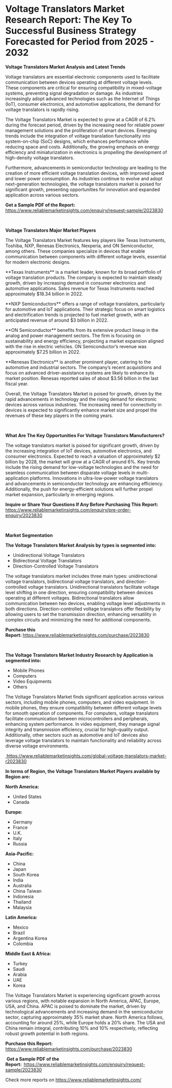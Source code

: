 <p><h1>Voltage Translators Market Research Report: The Key To Successful Business Strategy Forecasted for Period from 2025 - 2032</h1></p><p><strong>Voltage Translators Market Analysis and Latest Trends</strong></p>
<p><p>Voltage translators are essential electronic components used to facilitate communication between devices operating at different voltage levels. These components are critical for ensuring compatibility in mixed-voltage systems, preventing signal degradation or damage. As industries increasingly adopt advanced technologies such as the Internet of Things (IoT), consumer electronics, and automotive applications, the demand for voltage translators is rapidly rising.</p><p>The Voltage Translators Market is expected to grow at a CAGR of 6.2% during the forecast period, driven by the increasing need for reliable power management solutions and the proliferation of smart devices. Emerging trends include the integration of voltage translation functionality into system-on-chip (SoC) designs, which enhances performance while reducing space and costs. Additionally, the growing emphasis on energy efficiency and miniaturization in electronics is propelling the development of high-density voltage translators.</p><p>Furthermore, advancements in semiconductor technology are leading to the creation of more efficient voltage translation devices, with improved speed and lower power consumption. As industries continue to evolve and adopt next-generation technologies, the voltage translators market is poised for significant growth, presenting opportunities for innovation and expanded application across various sectors.</p></p>
<p><strong>Get a Sample PDF of the Report:&nbsp;</strong> <a href="https://www.reliablemarketinsights.com/enquiry/request-sample/2023830?utm_campaign=2182&utm_medium=2&utm_source=Github&utm_content=ia&utm_term=29032025&utm_id=voltage-translators">https://www.reliablemarketinsights.com/enquiry/request-sample/2023830</a></p>
<p>&nbsp;</p>
<p><strong>Voltage Translators Major Market Players</strong></p>
<p><p>The Voltage Translators Market features key players like Texas Instruments, Toshiba, NXP, Renesas Electronics, Nexperia, and ON Semiconductor, among others. These companies specialize in devices that enable communication between components with different voltage levels, essential for modern electronic designs.</p><p>**Texas Instruments** is a market leader, known for its broad portfolio of voltage translation products. The company is expected to maintain steady growth, driven by increasing demand in consumer electronics and automotive applications. Sales revenue for Texas Instruments reached approximately $18.34 billion in 2022.</p><p>**NXP Semiconductors** offers a range of voltage translators, particularly for automotive and IoT applications. Their strategic focus on smart logistics and electrification trends is projected to fuel market growth, with an anticipated revenue of around $3 billion in 2022.</p><p>**ON Semiconductor** benefits from its extensive product lineup in the analog and power management sectors. The firm is focusing on sustainability and energy efficiency, projecting a market expansion aligned with the rise in electric vehicles. ON Semiconductor’s revenue was approximately $7.25 billion in 2022.</p><p>**Renesas Electronics** is another prominent player, catering to the automotive and industrial sectors. The company’s recent acquisitions and focus on advanced driver-assistance systems are likely to enhance its market position. Renesas reported sales of about $3.56 billion in the last fiscal year.</p><p>Overall, the Voltage Translators Market is poised for growth, driven by the rapid advancements in technology and the rising demand for electronic devices across various industries. The increasing need for connectivity in devices is expected to significantly enhance market size and propel the revenues of these key players in the coming years.</p></p>
<p>&nbsp;</p>
<p><strong>What Are The Key Opportunities For Voltage Translators Manufacturers?</strong></p>
<p><p>The voltage translators market is poised for significant growth, driven by the increasing integration of IoT devices, automotive electronics, and consumer electronics. Expected to reach a valuation of approximately $2 billion by 2028, the market will grow at a CAGR of around 6%. Key trends include the rising demand for low-voltage technologies and the need for seamless communication between disparate voltage levels in multi-application platforms. Innovations in ultra-low-power voltage translators and advancements in semiconductor technology are enhancing efficiency. Additionally, the push for energy-efficient solutions will further propel market expansion, particularly in emerging regions.</p></p>
<p><strong>Inquire or Share Your Questions If Any Before Purchasing This Report:</strong> <a href="https://www.reliablemarketinsights.com/enquiry/pre-order-enquiry/2023830?utm_campaign=2182&utm_medium=2&utm_source=Github&utm_content=ia&utm_term=29032025&utm_id=voltage-translators">https://www.reliablemarketinsights.com/enquiry/pre-order-enquiry/2023830</a></p>
<p>&nbsp;</p>
<p><strong>Market Segmentation</strong></p>
<p><strong>The Voltage Translators Market Analysis by types is segmented into:</strong></p>
<p><ul><li>Unidirectional Voltage Translators</li><li>Bidirectional Voltage Translators</li><li>Direction-Controlled Voltage Translators</li></ul></p>
<p><p>The voltage translators market includes three main types: unidirectional voltage translators, bidirectional voltage translators, and direction-controlled voltage translators. Unidirectional translators facilitate voltage level shifting in one direction, ensuring compatibility between devices operating at different voltages. Bidirectional translators allow communication between two devices, enabling voltage level adjustments in both directions. Direction-controlled voltage translators offer flexibility by allowing users to set the transmission direction, enhancing versatility in complex circuits and minimizing the need for additional components.</p></p>
<p><strong>Purchase this Report:&nbsp;</strong><a href="https://www.reliablemarketinsights.com/purchase/2023830?utm_campaign=2182&utm_medium=2&utm_source=Github&utm_content=ia&utm_term=29032025&utm_id=voltage-translators">https://www.reliablemarketinsights.com/purchase/2023830</a></p>
<p>&nbsp;</p>
<p><strong>The Voltage Translators Market Industry Research by Application is segmented into:</strong></p>
<p><ul><li>Mobile Phones</li><li>Computers</li><li>Video Equipments</li><li>Others</li></ul></p>
<p><p>The Voltage Translators Market finds significant application across various sectors, including mobile phones, computers, and video equipment. In mobile phones, they ensure compatibility between different voltage levels for smooth operation of components. For computers, voltage translators facilitate communication between microcontrollers and peripherals, enhancing system performance. In video equipment, they manage signal integrity and transmission efficiency, crucial for high-quality output. Additionally, other sectors such as automotive and IoT devices also leverage voltage translators to maintain functionality and reliability across diverse voltage environments.</p></p>
<p><a href="https://www.reliablemarketinsights.com/global-voltage-translators-market-r2023830?utm_campaign=2182&utm_medium=2&utm_source=Github&utm_content=ia&utm_term=29032025&utm_id=voltage-translators">&nbsp;https://www.reliablemarketinsights.com/global-voltage-translators-market-r2023830</a></p>
<p><strong>In terms of Region, the Voltage Translators Market Players available by Region are:</strong></p>
<p>
    <p> <strong> North America: </strong>
        <ul>
            <li>United States</li>
            <li>Canada</li>
        </ul>
        </p> 
    <p> <strong> Europe: </strong>
        <ul>
            <li>Germany</li>
            <li>France</li>
            <li>U.K.</li>
            <li>Italy</li>
            <li>Russia</li>
        </ul>
        </p> 
    <p> <strong> Asia-Pacific: </strong>
        <ul>
            <li>China</li>
            <li>Japan</li>
            <li>South Korea</li>
            <li>India</li>
            <li>Australia</li>
            <li>China Taiwan</li>
            <li>Indonesia</li>
            <li>Thailand</li>
            <li>Malaysia</li>
        </ul>
        </p> 
    <p> <strong> Latin America: </strong>
        <ul>
            <li>Mexico</li>
            <li>Brazil</li>
            <li>Argentina Korea</li>
            <li>Colombia</li>
        </ul>
        </p> 
    <p> <strong> Middle East & Africa: </strong>
        <ul>
            <li>Turkey</li>
            <li>Saudi</li>
            <li>Arabia</li>
            <li>UAE</li>
            <li>Korea</li>
        </ul>
    </p>
    </p>
<p><p>The Voltage Translators Market is experiencing significant growth across various regions, with notable expansion in North America, APAC, Europe, USA, and China. APAC is poised to dominate the market, driven by technological advancements and increasing demand in the semiconductor sector, capturing approximately 35% market share. North America follows, accounting for around 25%, while Europe holds a 20% share. The USA and China remain integral, contributing 10% and 10% respectively, reflecting robust growth potential in both regions.</p></p>
<p><strong>Purchase this Report: </strong><a href="https://www.reliablemarketinsights.com/purchase/2023830?utm_campaign=2182&utm_medium=2&utm_source=Github&utm_content=ia&utm_term=29032025&utm_id=voltage-translators">https://www.reliablemarketinsights.com/purchase/2023830</a></p>
<p>&nbsp;<strong>Get a Sample PDF of the Report:&nbsp;&nbsp;</strong><a href="https://www.reliablemarketinsights.com/enquiry/request-sample/2023830?utm_campaign=2182&utm_medium=2&utm_source=Github&utm_content=ia&utm_term=29032025&utm_id=voltage-translators">https://www.reliablemarketinsights.com/enquiry/request-sample/2023830</a></p>
<p><strong></strong></p>
<p>Check more reports on <a href="https://www.reliablemarketinsights.com/?utm_campaign=2182&utm_medium=2&utm_source=Github&utm_content=ia&utm_term=29032025&utm_id=voltage-translators">https://www.reliablemarketinsights.com/</a></p>